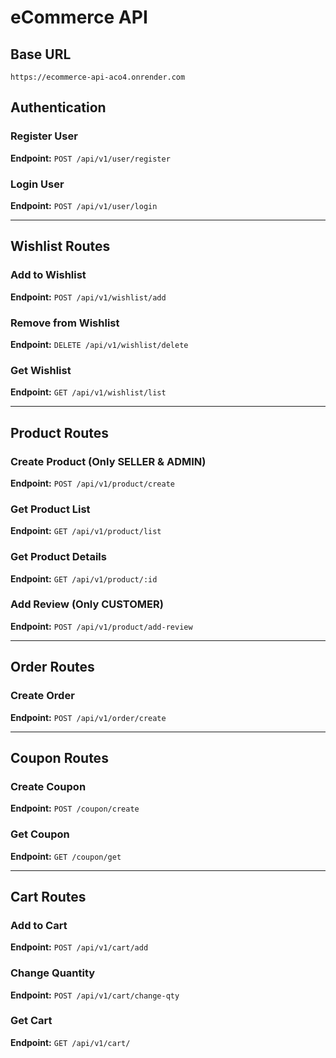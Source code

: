 # eCommerce API

## Base URL
```
https://ecommerce-api-aco4.onrender.com
```

## Authentication

### Register User
**Endpoint:** `POST /api/v1/user/register`

### Login User
**Endpoint:** `POST /api/v1/user/login`

---

## Wishlist Routes

### Add to Wishlist
**Endpoint:** `POST /api/v1/wishlist/add`

### Remove from Wishlist
**Endpoint:** `DELETE /api/v1/wishlist/delete`

### Get Wishlist
**Endpoint:** `GET /api/v1/wishlist/list`

---

## Product Routes

### Create Product (Only SELLER & ADMIN)
**Endpoint:** `POST /api/v1/product/create`

### Get Product List
**Endpoint:** `GET /api/v1/product/list`

### Get Product Details
**Endpoint:** `GET /api/v1/product/:id`

### Add Review (Only CUSTOMER)
**Endpoint:** `POST /api/v1/product/add-review`

---

## Order Routes

### Create Order
**Endpoint:** `POST /api/v1/order/create`

---

## Coupon Routes

### Create Coupon
**Endpoint:** `POST /coupon/create`

### Get Coupon
**Endpoint:** `GET /coupon/get`

---

## Cart Routes

### Add to Cart
**Endpoint:** `POST /api/v1/cart/add`

### Change Quantity
**Endpoint:** `POST /api/v1/cart/change-qty`

### Get Cart
**Endpoint:** `GET /api/v1/cart/`
